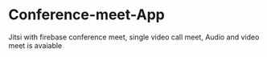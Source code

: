 # Conference-meet-App
Jitsi with firebase
conference meet, single video call meet, Audio and video meet is avaiable

